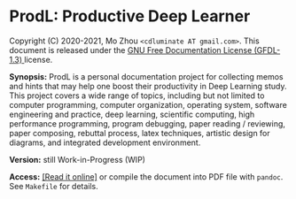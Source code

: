 ProdL: Productive Deep Learner
===

Copyright (C) 2020-2021, Mo Zhou `<cdluminate AT gmail.com>`.
This document is released under the [GNU Free Documentation License (GFDL-1.3)
](https://www.gnu.org/licenses/fdl-1.3.html) license.

**Synopsis:** ProdL is a personal documentation project for collecting memos and hints that
may help one boost their productivity in Deep Learning study. This project
covers a wide range of topics, including but not limited to computer
programming, computer organization, operating system, software engineering and
practice, deep learning, scientific computing, high performance programming,
program debugging, paper reading / reviewing, paper composing, rebuttal
process, latex techniques, artistic design for diagrams, and integrated
development environment.

**Version:** still Work-in-Progress (WIP)

**Access:** [[Read it online]](ProdL.md) or compile the document into PDF file
with `pandoc`. See `Makefile` for details.
